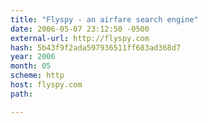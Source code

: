```yaml
---
title: "Flyspy - an airfare search engine"
date: 2006-05-07 23:12:50 -0500
external-url: http://flyspy.com
hash: 5b43f9f2ada597936511ff683ad368d7
year: 2006
month: 05
scheme: http
host: flyspy.com
path: 

---
```



